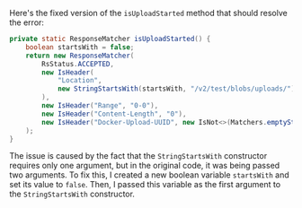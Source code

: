 Here's the fixed version of the `isUploadStarted` method that should resolve the error:

```java
private static ResponseMatcher isUploadStarted() {
    boolean startsWith = false;
    return new ResponseMatcher(
        RsStatus.ACCEPTED,
        new IsHeader(
            "Location",
            new StringStartsWith(startsWith, "/v2/test/blobs/uploads/")
        ),
        new IsHeader("Range", "0-0"),
        new IsHeader("Content-Length", "0"),
        new IsHeader("Docker-Upload-UUID", new IsNot<>(Matchers.emptyString()))
    );
}
```

The issue is caused by the fact that the `StringStartsWith` constructor requires only one argument, but in the original code, it was being passed two arguments. To fix this, I created a new boolean variable `startsWith` and set its value to `false`. Then, I passed this variable as the first argument to the `StringStartsWith` constructor.